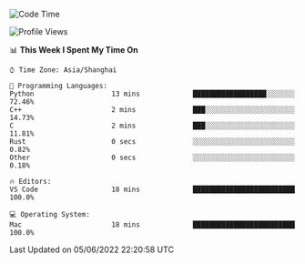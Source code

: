 <!--START_SECTION:waka-->
![Code Time](http://img.shields.io/badge/Code%20Time-0%20secs-blue)

![Profile Views](http://img.shields.io/badge/Profile%20Views-0-blue)

📊 **This Week I Spent My Time On** 

```text
⌚︎ Time Zone: Asia/Shanghai

💬 Programming Languages: 
Python                   13 mins             ██████████████████░░░░░░░   72.46% 
C++                      2 mins              ███░░░░░░░░░░░░░░░░░░░░░░   14.73% 
C                        2 mins              ███░░░░░░░░░░░░░░░░░░░░░░   11.81% 
Rust                     0 secs              ░░░░░░░░░░░░░░░░░░░░░░░░░   0.82% 
Other                    0 secs              ░░░░░░░░░░░░░░░░░░░░░░░░░   0.18%

🔥 Editors: 
VS Code                  18 mins             █████████████████████████   100.0%

💻 Operating System: 
Mac                      18 mins             █████████████████████████   100.0%

```


 Last Updated on 05/06/2022 22:20:58 UTC
<!--END_SECTION:waka-->